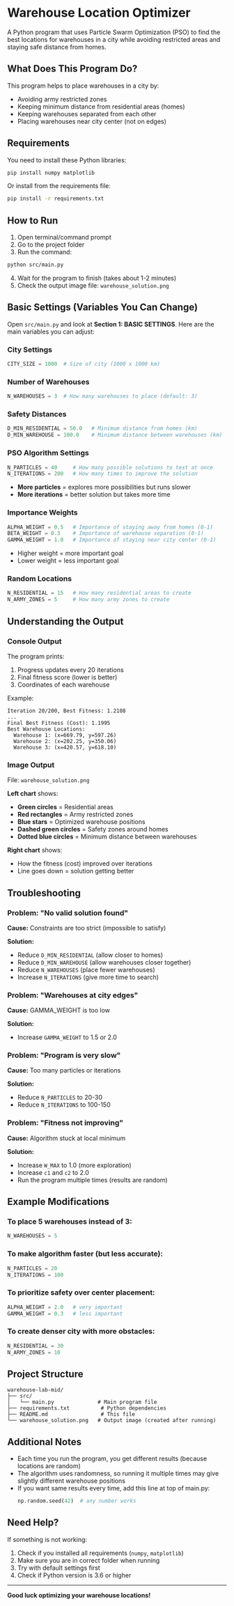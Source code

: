 # Warehouse Location Optimizer

A Python program that uses Particle Swarm Optimization (PSO) to find the best locations for warehouses in a city while avoiding restricted areas and staying safe distance from homes.

## What Does This Program Do?

This program helps to place warehouses in a city by:
- Avoiding army restricted zones
- Keeping minimum distance from residential areas (homes)
- Keeping warehouses separated from each other
- Placing warehouses near city center (not on edges)

## Requirements

You need to install these Python libraries:

```bash
pip install numpy matplotlib
```

Or install from the requirements file:

```bash
pip install -r requirements.txt
```

## How to Run

1. Open terminal/command prompt
2. Go to the project folder
3. Run the command:

```bash
python src/main.py
```

4. Wait for the program to finish (takes about 1-2 minutes)
5. Check the output image file: `warehouse_solution.png`

## Basic Settings (Variables You Can Change)

Open `src/main.py` and look at **Section 1: BASIC SETTINGS**. Here are the main variables you can adjust:

### City Settings
```python
CITY_SIZE = 1000  # Size of city (1000 x 1000 km)
```

### Number of Warehouses
```python
N_WAREHOUSES = 3  # How many warehouses to place (default: 3)
```

### Safety Distances
```python
D_MIN_RESIDENTIAL = 50.0   # Minimum distance from homes (km)
D_MIN_WAREHOUSE = 100.0    # Minimum distance between warehouses (km)
```

### PSO Algorithm Settings
```python
N_PARTICLES = 40     # How many possible solutions to test at once
N_ITERATIONS = 200   # How many times to improve the solution
```
- **More particles** = explores more possibilities but runs slower
- **More iterations** = better solution but takes more time

### Importance Weights
```python
ALPHA_WEIGHT = 0.5   # Importance of staying away from homes (0-1)
BETA_WEIGHT = 0.3    # Importance of warehouse separation (0-1)
GAMMA_WEIGHT = 1.0   # Importance of staying near city center (0-1)
```
- Higher weight = more important goal
- Lower weight = less important goal

### Random Locations
```python
N_RESIDENTIAL = 15   # How many residential areas to create
N_ARMY_ZONES = 5     # How many army zones to create
```

## Understanding the Output

### Console Output
The program prints:
1. Progress updates every 20 iterations
2. Final fitness score (lower is better)
3. Coordinates of each warehouse

Example:
```
Iteration 20/200, Best Fitness: 1.2108
...
Final Best Fitness (Cost): 1.1995
Best Warehouse Locations:
  Warehouse 1: (x=669.79, y=597.26)
  Warehouse 2: (x=202.25, y=350.06)
  Warehouse 3: (x=420.57, y=618.10)
```

### Image Output
File: `warehouse_solution.png`

**Left chart** shows:
- **Green circles** = Residential areas
- **Red rectangles** = Army restricted zones
- **Blue stars** = Optimized warehouse positions
- **Dashed green circles** = Safety zones around homes
- **Dotted blue circles** = Minimum distance between warehouses

**Right chart** shows:
- How the fitness (cost) improved over iterations
- Line goes down = solution getting better

## Troubleshooting

### Problem: "No valid solution found"
**Cause:** Constraints are too strict (impossible to satisfy)

**Solution:**
- Reduce `D_MIN_RESIDENTIAL` (allow closer to homes)
- Reduce `D_MIN_WAREHOUSE` (allow warehouses closer together)
- Reduce `N_WAREHOUSES` (place fewer warehouses)
- Increase `N_ITERATIONS` (give more time to search)

### Problem: "Warehouses at city edges"
**Cause:** GAMMA_WEIGHT is too low

**Solution:**
- Increase `GAMMA_WEIGHT` to 1.5 or 2.0

### Problem: "Program is very slow"
**Cause:** Too many particles or iterations

**Solution:**
- Reduce `N_PARTICLES` to 20-30
- Reduce `N_ITERATIONS` to 100-150

### Problem: "Fitness not improving"
**Cause:** Algorithm stuck at local minimum

**Solution:**
- Increase `W_MAX` to 1.0 (more exploration)
- Increase `c1` and `c2` to 2.0
- Run the program multiple times (results are random)

## Example Modifications

### To place 5 warehouses instead of 3:
```python
N_WAREHOUSES = 5
```

### To make algorithm faster (but less accurate):
```python
N_PARTICLES = 20
N_ITERATIONS = 100
```

### To prioritize safety over center placement:
```python
ALPHA_WEIGHT = 2.0   # very important
GAMMA_WEIGHT = 0.3   # less important
```

### To create denser city with more obstacles:
```python
N_RESIDENTIAL = 30
N_ARMY_ZONES = 10
```

## Project Structure

```
warehouse-lab-mid/
├── src/
│   └── main.py              # Main program file
├── requirements.txt          # Python dependencies
├── README.md                 # This file
└── warehouse_solution.png   # Output image (created after running)
```

## Additional Notes

- Each time you run the program, you get different results (because locations are random)
- The algorithm uses randomness, so running it multiple times may give slightly different warehouse positions
- If you want same results every time, add this line at top of main.py:
  ```python
  np.random.seed(42)  # any number works
  ```

## Need Help?

If something is not working:
1. Check if you installed all requirements (`numpy`, `matplotlib`)
2. Make sure you are in correct folder when running
3. Try with default settings first
4. Check if Python version is 3.6 or higher

---

**Good luck optimizing your warehouse locations!** 
